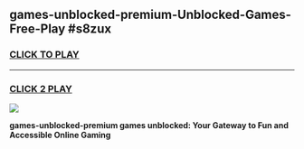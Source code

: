 
## games-unblocked-premium-Unblocked-Games-Free-Play #s8zux
<h3>
<a href="https://us.freeplayer.one?title=games-unblocked-premium&ref=9M">CLICK TO PLAY</a></h3>
<hr>

<h3>
<a href="https://us.freeplayer.one?title=games-unblocked-premium&ref=9M">CLICK 2 PLAY</a>
  
</h3>

<a href="https://us.freeplayer.one?title=games-unblocked-premium&ref=9M"><img src="https://clearcache.store/games.png"></a>


**games-unblocked-premium games unblocked: Your Gateway to Fun and Accessible Online Gaming**
